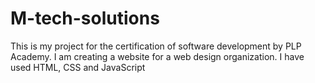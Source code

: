 # M-tech-solutions
This is my project for the certification of software development by PLP Academy. I am creating a website for a web design organization. I have used HTML, CSS and JavaScript
